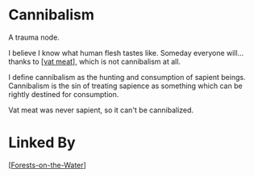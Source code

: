 # Cannibalism

A trauma node.

I believe I know what human flesh tastes like.  Someday everyone will... thanks to [[vat meat]], which is not cannibalism at all.

I define cannibalism as the hunting and consumption of sapient beings.  Cannibalism is the sin of treating sapience as something which can be rightly destined for consumption.

Vat meat was never sapient, so it can't be cannibalized.

# Linked By
[[Forests-on-the-Water]]


[//begin]: # "Autogenerated link references for markdown compatibility"
[vat meat]: vat-meat "Vat Meat"
[Forests-on-the-Water]: Forests-on-the-Water "Forests-on-the-Water"
[//end]: # "Autogenerated link references"